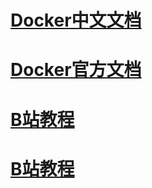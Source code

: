 

# [Docker中文文档](https://yeasy.gitbook.io/docker_practice)

# [Docker官方文档](https://docs.docker.com/desktop/use-desktop/)

# [B站教程](https://www.bilibili.com/video/BV1s54y1n7Ev/?spm_id_from=333.337.search-card.all.click&vd_source=a26d573be1fb8dc474fb79de81cb201e)

# [B站教程](https://www.bilibili.com/video/BV1aA4m1w7Ew/?spm_id_from=333.788.top_right_bar_window_default_collection.content.click&vd_source=a26d573be1fb8dc474fb79de81cb201e)
